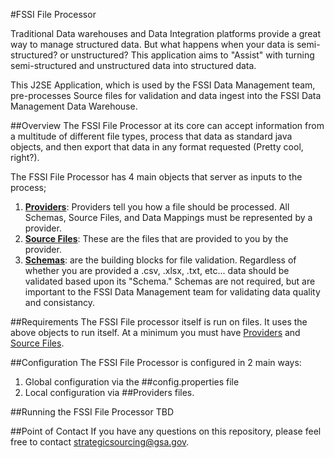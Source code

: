 #FSSI File Processor

Traditional Data warehouses and Data Integration platforms provide a great way to manage structured data. But what happens when your data is semi-structured? or unstructured? This application aims to "Assist" with turning semi-structured and unstructured data into structured data.

This J2SE Application, which is used by the FSSI Data Management team, pre-processes Source files for validation and data ingest into the FSSI Data Management Data Warehouse.

##Overview
The FSSI File Processor at its core can accept information from a multitude of different file types, process that data as standard java objects, and then export that data in any format requested (Pretty cool, right?).

The FSSI File Processor has 4 main objects that server as inputs to the process; 

1. [**Providers**](/working/providers/): Providers tell you how a file should be processed. All Schemas, Source Files, and Data Mappings must be represented by a provider.
2. [**Source Files**](/working/srcfiles/): These are the files that are provided to you by the provider.
3. [**Schemas**](/working/schemas/): are the building blocks for file validation. Regardless of whether you are provided a .csv, .xlsx, .txt, etc... data should be validated based upon its "Schema." Schemas are not required, but are important to the FSSI Data Management team for validating data quality and consistancy.

##Requirements
The FSSI File processor itself is run on files. It uses the above objects to run itself. At a minimum you must have [Providers](../working/providers/) and [Source Files](../working/srcfiles/). 


##Configuration
The FSSI File Processor is configured in 2 main ways:

1. Global configuration via the ##config.properties file
2. Local configuration via ##Providers files.


##Running the FSSI File Processor
TBD

##Point of Contact
If you have any questions on this repository, please feel free to contact [strategicsourcing@gsa.gov](mailto:strategicsourcing@gsa.gov).